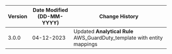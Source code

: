 | **Version** | **Date Modified (DD-MM-YYYY)** | **Change History**                          |
|-------------|--------------------------------|---------------------------------------------|
| 3.0.0       |     04-12-2023                 | Updated **Analytical Rule**  AWS_GuardDuty_template with entity mappings     |